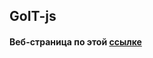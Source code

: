 ## GoIT-js

#### Веб-страница по этой [ссылке](https://imykhailychenko.github.io/goit-js-hw-12-countries/dist/)
